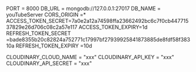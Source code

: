 PORT = 8000
DB_URL = mongodb://127.0.0.1:27017
DB_NAME = youTubeServer
CORS_ORIGIN =*
ACCESS_TOKEN_SECRET=7a0e2a12a74598ffa23662492bc6c7f0cb44771537829e26d706c08c2a57e117
ACCESS_TOKEN_EXPIRY=1d
REFRESH_TOKEN_SECRET =bade8355b20c82824a752771c17997bf27939925841873885de8fdf58f38310a
REFRESH_TOKEN_EXPIRY =10d

CLOUDINARY_CLOUD_NAME = "xxx"
CLOUDINARY_API_KEY = "xxx"
CLOUDINARY_API_SECRET = "xxx" 
